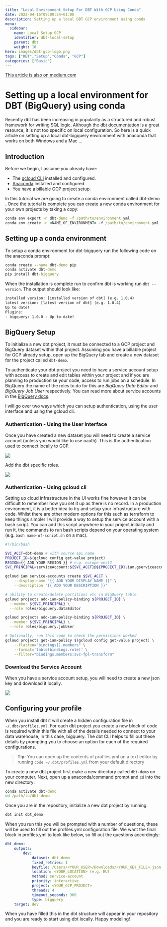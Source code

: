 ```yaml
---
title: "Local Environment Setup For DBT With GCP Using Conda"
date: 2022-04-16T09:09:54+01:00
description: Setting up a local DBT GCP environment using conda
menu:
  sidebar:
    name: Local Setup GCP
    identifier: dbt-local-setup
    parent: dbt
    weight: 10
hero: images/dbt-gcp-logo.png
tags: ["DBT","Setup","Conda", "GCP"]
categories: ["Basic"]
---
```


[This article is also on medium.com](https://medium.com/@matthh9797/setting-up-a-local-environment-for-dbt-bigquery-using-conda-60a207617053)

# Setting up a local environment for DBT (BigQuery) using conda

Recently dbt has been increasing in popularity as a structured and robust framework for writing SQL logic. Although the [dbt documentation](https://docs.getdbt.com/) is a great resource, it is not too specific on local configuration. So here is a quick article on setting up a local dbt-bigquery environment with anaconda that works on both Windows and a Mac …

## Introduction

Before we begin, I assume you already have:

 - The [gcloud CLI](https://cloud.google.com/sdk/docs/install) installed and configured.
 - [Anaconda](https://www.anaconda.com/products/distribution) installed and configured.
 - You have a billable GCP project setup.

In this tutorial we are going to create a conda environment called dbt-demo . Once the tutorial is complete you can create a new conda environment for your own projects by taking a copy:

```cmd
conda env export -n dbt-demo -f /path/to/environment.yml
conda env create -n <NAME_OF_ENVIRONMENT> -f /path/to/environment.yml
```

## Setting up a conda environment

To setup a conda environment for dbt-bigquery run the following code on the anaconda prompt:

```cmd
conda create --name dbt-demo pip
conda activate dbt-demo
pip install dbt-bigquery
```

When the installation is complete run to confirm dbt is working run `dbt --version`. The output should look like:

```cmd
installed version: [installed version of dbt] (e.g. 1.0.4)
latest version: [latest version of dbt] (e.g. 1.0.4)
Up to date!
Plugins:
- bigquery: 1.0.0 - Up to date!
```

## BigQuery Setup

To initialize a new dbt project, it must be connected to a GCP project and BigQuery dataset within that project. Assuming you have a billable project for GCP already setup, open up the BigQuery tab and create a new dataset for the project called `dbt-demo`.

To authenticate your dbt project you need to have a service account setup with access to create and edit tables within your project and if you are planning to productionise your code, access to run jobs on a schedule. In BigQuery the name of the roles to do for this are *BigQuery Data Editor* and *BigQuery Job User* respectively. You can read more about service accounts in the [BigQuery docs](https://cloud.google.com/iam/docs/service-account-overview).

I will go over two ways which you can setup authentication, using the user interface and using the gcloud cli.

### Authentication - Using the User Interface

Once you have created a new dataset you will need to create a service account (unless you would like to use oauth). This is the authentication used to connect locally to GCP.

<img src="Https://drive.google.com/uc?export=view&id=1B72WDTy_6HHUPY0wXzYgQ-i2NXVeuToH">

Add the dbt specific roles.

<img src="Https://drive.google.com/uc?export=view&id=11M-vohhun8wZwmiX7bBIHN2hz8-e5nNc">

### Authentication - Using gcloud cli

Setting up cloud infrastructure in the UI works fine however it can be difficult to remember how you set it up as there is no record. In a production environment, it is a better idea to try and setup your infrastructure with code. Whilst there are other modern options for this such as terraform to keep things simpler I will provide a way to setup the service account with a bash script. You can add this script anywhere in your project initially and run it, the commands to run bash scripts depend on your operating system (e.g. `bash name-of-script.sh` on a mac).

```bash
#!/bin/bash

SVC_ACCT=dbt-demo # with source api name
PROJECT_ID=$(gcloud config get-value project)
REGION={{ ADD YOUR REGION }} # e.g. europe-west2
SVC_PRINCIPAL=serviceAccount:${SVC_ACCT}@${PROJECT_ID}.iam.gserviceaccount.com

gcloud iam service-accounts create $SVC_ACCT \
    --display-name "{{ ADD YOUR DISPLAY NAME }}" \
    --description "{{ ADD YOUR DESCRIPTION }}"

# ability to create/delete partitions etc in BigQuery table
gcloud projects add-iam-policy-binding ${PROJECT_ID} \
  --member ${SVC_PRINCIPAL} \
  --role roles/bigquery.dataEditor

gcloud projects add-iam-policy-binding ${PROJECT_ID} \
  --member ${SVC_PRINCIPAL} \
  --role roles/bigquery.jobUser

# Optionally, run this code to check the permissions worked
gcloud projects get-iam-policy $(gcloud config get-value project) \
    --flatten="bindings[].members" \
    --format='table(bindings.role)' \
    --filter="bindings.members:svc-fpl-transform"
```

### Download the Service Account

When you have a service account setup, you will need to create a new json key and download it locally.

<img src="Https://drive.google.com/uc?export=view&id=1B7czVHYioQoLeUXy6XM_CGf_x2i1kB7c">

## Configuring your profile

When you install dbt it will create a hidden configuration file in `~/.dbt/profiles.yml`. For each dbt project you create a new block of code is required within this file with all of the details needed to connect to your data warehouse, in this case, bigquery. The dbt CLI helps to fill out these details by prompting you to choose an option for each of the required configurations.

> **Tip:** You can open up the contents of profiles.yml on a text editor by running `code ~/.dbt/profiles.yml` from your default directory

To create a new dbt project first make a new directory called `dbt-demo` on your computer. Next, open up a anaconda/command prompt and `cd` into the new directory:

```cmd
conda activate dbt-demo
cd /path/to/dbt-demo
```

Once you are in the repository, initialize a new dbt project by running:

```cmd
dbt init dbt_demo
```

When you run this you will be prompted with a number of questions, these will be used to fill out the profiles.yml configuration file. We want the final block in profiles.yml to look like below, so fill out the questions accordingly:

```yml
dbt_demo:
    outputs:
        dev:
            dataset: dbt_demo
            fixed_retries: 1
            keyfile: /Users/<YOUR_USER>/Downloads/<YOUR_KEY_FILE>.json
            location: <YOUR_LOCATION> (e.g. EU)
            method: service-account
            priority: interactive
            project: <YOUR_GCP_PROJECT>
            threads: 4
            timeout_seconds: 300
            type: bigquery
    target: dev
```

When you have filled this in the dbt structure will appear in your repository and you are ready to start using dbt locally. Happy modeling!
